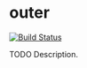# outer

[![Build Status](https://travis-ci.org/rob-b/outer.png)](https://travis-ci.org/rob-b/outer)

TODO Description.
